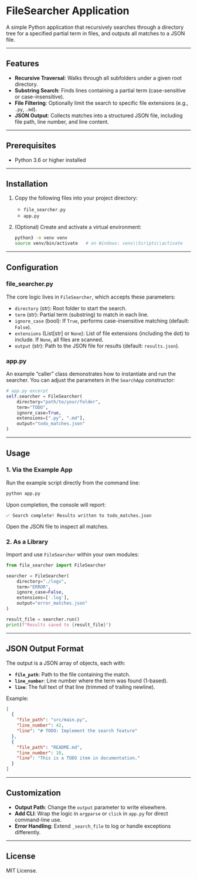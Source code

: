# FileSearcher Application

A simple Python application that recursively searches through a directory tree for a specified partial term in files, and outputs all matches to a JSON file.

---

## Features

* **Recursive Traversal**: Walks through all subfolders under a given root directory.
* **Substring Search**: Finds lines containing a partial term (case-sensitive or case-insensitive).
* **File Filtering**: Optionally limit the search to specific file extensions (e.g., `.py`, `.md`).
* **JSON Output**: Collects matches into a structured JSON file, including file path, line number, and line content.

---

## Prerequisites

* Python 3.6 or higher installed

---

## Installation

1. Copy the following files into your project directory:

   * `file_searcher.py`
   * `app.py`
2. (Optional) Create and activate a virtual environment:

   ```bash
   python3 -m venv venv
   source venv/bin/activate   # on Windows: venv\\Scripts\\activate
   ```

---

## Configuration

### file\_searcher.py

The core logic lives in `FileSearcher`, which accepts these parameters:

* `directory` (str): Root folder to start the search.
* `term` (str): Partial term (substring) to match in each line.
* `ignore_case` (bool): If `True`, performs case-insensitive matching (default: `False`).
* `extensions` (List\[str] or `None`): List of file extensions (including the dot) to include. If `None`, all files are scanned.
* `output` (str): Path to the JSON file for results (default: `results.json`).

### app.py

An example “caller” class demonstrates how to instantiate and run the searcher. You can adjust the parameters in the `SearchApp` constructor:

```python
# app.py excerpt
self.searcher = FileSearcher(
    directory="path/to/your/folder",
    term="TODO",
    ignore_case=True,
    extensions=[".py", ".md"],
    output="todo_matches.json"
)
```

---

## Usage

### 1. Via the Example App

Run the example script directly from the command line:

```bash
python app.py
```

Upon completion, the console will report:

```
✅ Search complete! Results written to todo_matches.json
```

Open the JSON file to inspect all matches.

### 2. As a Library

Import and use `FileSearcher` within your own modules:

```python
from file_searcher import FileSearcher

searcher = FileSearcher(
    directory="./logs",
    term="ERROR",
    ignore_case=False,
    extensions=['.log'],
    output="error_matches.json"
)

result_file = searcher.run()
print(f"Results saved to {result_file}")
```

---

## JSON Output Format

The output is a JSON array of objects, each with:

* **`file_path`**: Path to the file containing the match.
* **`line_number`**: Line number where the term was found (1-based).
* **`line`**: The full text of that line (trimmed of trailing newline).

Example:

```json
[
  {
    "file_path": "src/main.py",
    "line_number": 42,
    "line": "# TODO: Implement the search feature"
  },
  {
    "file_path": "README.md",
    "line_number": 10,
    "line": "This is a TODO item in documentation."
  }
]
```

---

## Customization

* **Output Path**: Change the `output` parameter to write elsewhere.
* **Add CLI**: Wrap the logic in `argparse` or `click` in `app.py` for direct command-line use.
* **Error Handling**: Extend `_search_file` to log or handle exceptions differently.

---

## License

MIT License.
